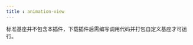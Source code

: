 ```yaml
---
title : animation-view
---
```


<!-- ## animation-view -->

<!-- UTSCOMJSON.animation-view.name -->

<!-- UTSCOMJSON.animation-view.description -->

<!-- UTSCOMJSON.animation-view.compatibility -->

标准基座并不包含本插件，下载插件后需编写调用代码并打包自定义基座才可运行。

<!-- UTSCOMJSON.animation-view.attribute -->

<!-- UTSCOMJSON.animation-view.event -->

<!-- UTSCOMJSON.animation-view.children -->

<!-- UTSCOMJSON.animation-view.example -->

<!-- UTSCOMJSON.animation-view.reference -->
